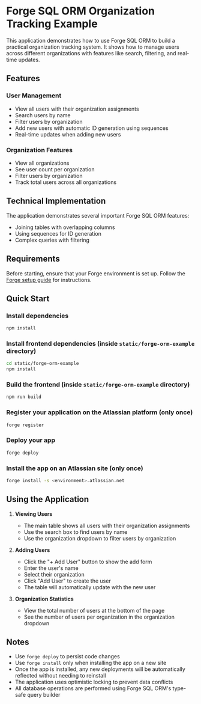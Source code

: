 # Forge SQL ORM Organization Tracking Example

This application demonstrates how to use Forge SQL ORM to build a practical organization tracking system. It shows how to manage users across different organizations with features like search, filtering, and real-time updates.

## Features

### User Management

- View all users with their organization assignments
- Search users by name
- Filter users by organization
- Add new users with automatic ID generation using sequences
- Real-time updates when adding new users

### Organization Features

- View all organizations
- See user count per organization
- Filter users by organization
- Track total users across all organizations

## Technical Implementation

The application demonstrates several important Forge SQL ORM features:

- Joining tables with overlapping columns
- Using sequences for ID generation
- Complex queries with filtering

## Requirements

Before starting, ensure that your Forge environment is set up. Follow the [Forge setup guide](https://developer.atlassian.com/platform/forge/set-up-forge/) for instructions.

## Quick Start

### Install dependencies

```sh
npm install
```

### Install frontend dependencies (inside `static/forge-orm-example` directory)

```sh
cd static/forge-orm-example
npm install
```

### Build the frontend (inside `static/forge-orm-example` directory)

```sh
npm run build
```

### Register your application on the Atlassian platform (only once)

```sh
forge register
```

### Deploy your app

```sh
forge deploy
```

### Install the app on an Atlassian site (only once)

```sh
forge install -s <environment>.atlassian.net
```

## Using the Application

1. **Viewing Users**

   - The main table shows all users with their organization assignments
   - Use the search box to find users by name
   - Use the organization dropdown to filter users by organization

2. **Adding Users**

   - Click the "+ Add User" button to show the add form
   - Enter the user's name
   - Select their organization
   - Click "Add User" to create the user
   - The table will automatically update with the new user

3. **Organization Statistics**
   - View the total number of users at the bottom of the page
   - See the number of users per organization in the organization dropdown

## Notes

- Use `forge deploy` to persist code changes
- Use `forge install` only when installing the app on a new site
- Once the app is installed, any new deployments will be automatically reflected without needing to reinstall
- The application uses optimistic locking to prevent data conflicts
- All database operations are performed using Forge SQL ORM's type-safe query builder
